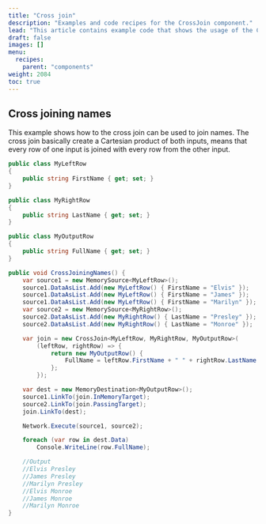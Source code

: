 ```yaml
---
title: "Cross join"
description: "Examples and code recipes for the CrossJoin component."
lead: "This article contains example code that shows the usage of the CrossJoin component."
draft: false
images: []
menu:
  recipes:
    parent: "components"
weight: 2084
toc: true
---
```


## Cross joining names

This example shows how to the cross join can be used to join names. The cross join basically create a Cartesian product of both inputs, means that every row of one input is joined with every row from the other input. 


```C#
public class MyLeftRow
{
    public string FirstName { get; set; }
}

public class MyRightRow
{
    public string LastName { get; set; }
}

public class MyOutputRow
{
    public string FullName { get; set; }
}

public void CrossJoiningNames() {
    var source1 = new MemorySource<MyLeftRow>();
    source1.DataAsList.Add(new MyLeftRow() { FirstName = "Elvis" });
    source1.DataAsList.Add(new MyLeftRow() { FirstName = "James" });
    source1.DataAsList.Add(new MyLeftRow() { FirstName = "Marilyn" });
    var source2 = new MemorySource<MyRightRow>();
    source2.DataAsList.Add(new MyRightRow() { LastName = "Presley" });
    source2.DataAsList.Add(new MyRightRow() { LastName = "Monroe" });

    var join = new CrossJoin<MyLeftRow, MyRightRow, MyOutputRow>(
        (leftRow, rightRow) => {
            return new MyOutputRow() {
                FullName = leftRow.FirstName + " " + rightRow.LastName
            };
        });

    var dest = new MemoryDestination<MyOutputRow>();
    source1.LinkTo(join.InMemoryTarget);
    source2.LinkTo(join.PassingTarget);
    join.LinkTo(dest);

    Network.Execute(source1, source2);

    foreach (var row in dest.Data)
        Console.WriteLine(row.FullName);

    //Output
    //Elvis Presley
    //James Presley
    //Marilyn Presley
    //Elvis Monroe
    //James Monroe
    //Marilyn Monroe
}
```
